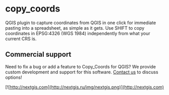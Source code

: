 copy_coords
==========

QGIS plugin to capture coordinates from QGIS in one click for immediate pasting into a spreadsheet, as simple as it gets. Use SHIFT to copy coordinates in EPSG:4326 (WGS 1984) independently from what your current CRS is.

Commercial support
----------
Need to fix a bug or add a feature to Copy_Coords for QGIS? We provide custom development and support for this software. [Contact us](http://nextgis.ru/en/contact/) to discuss options!

[![http://nextgis.com](http://nextgis.ru/img/nextgis.png)](http://nextgis.com)
